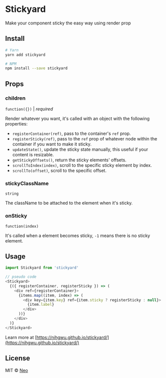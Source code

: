 # Stickyard

Make your component sticky the easy way using render prop

## Install

```bash
# Yarn
yarn add stickyard

# NPM
npm install --save stickyard
```

## Props

### children

`function({})` | *required*

Render whatever you want, it's called with an object with the following properties:

* `registerContainer(ref)`, pass to the container's `ref` prop.
* `registerSticky(ref)`, pass to the `ref` prop of whatever node within the container if you want to make it sticky.
* `updateState()`, update the sticky state manually, this useful if your content is resizable.
* `getStickyOffsets()`, return the sticky elements' offsets.
* `scrollToIndex(index)`, scroll to the specific sticky element by index.
* `scrollTo(offset)`, scroll to the specific offset.

### stickyClassName

`string`

The className to be attached to the element when it's sticky.

### onSticky
`function(index)`

It's called when a element becomes sticky, `-1` means there is no sticky element.

## Usage

```js
import Stickyard from 'stickyard'

// pseudo code
<Stickyard>
  {({ registerContainer, registerSticky }) => (
    <div ref={registerContainer}>
      {items.map((item, index) => (
        <div key={item.key} ref={item.sticky ? registerSticky : null}>
          {item.label}
        </div>
      ))}
    </div>
  )}
</Stickyard>
```

Learn more at [https://nihgwu.github.io/stickyard/](https://nihgwu.github.io/stickyard/)

## License

MIT © [Neo](https://github.com/nihgwu)
